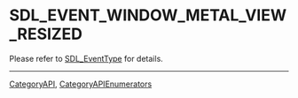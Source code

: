 # SDL_EVENT_WINDOW_METAL_VIEW_RESIZED

Please refer to [SDL_EventType](SDL_EventType) for details.

----
[CategoryAPI](CategoryAPI), [CategoryAPIEnumerators](CategoryAPIEnumerators)

